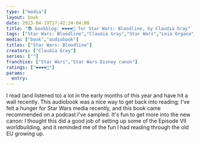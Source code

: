 ```yaml
---
type: ["media"]
layout: book
date: 2023-04-19T17:42:24-04:00
title: "📚 bookblog: ❤️❤️❤️❤️🖤 for Star Wars: Bloodline, by Claudia Gray"
tags: ["Star Wars: Bloodline","Claudia Gray","Star Wars","Leia Organa","podcasts","audiobooks"]
media: ["book","audiobook"]
titles: ["Star Wars: Bloodline"]
creators: ["Claudia Gray"]
series: [""]
franchise: ["Star Wars","Star Wars Disney canon"]
ratings: ["❤️❤️❤️❤️🖤"]
params:
  entry:
---
```

I read (and listened to) a lot in the early months of this year and have hit a wall recently. This audiobook was a nice way to get back into reading; I've felt a hunger for Star Wars media recently, and this book came recommended on a podcast I've sampled. It's fun to get more into the new canon: I thought this did a good job of setting up some of the Episode VII worldbuilding, and it reminded me of the fun I had reading through the old EU growing up.
